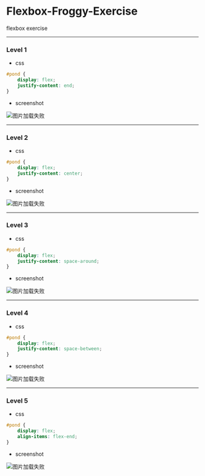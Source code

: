 # Flexbox-Froggy-Exercise

flexbox exercise

------

### Level 1

- css

```css
#pond {
    display: flex;
    justify-content: end;
}
```

- screenshot

![图片加载失败](https://rxf113.xyz/static/froggy1.png)

---

### Level 2

- css

```css
#pond {
    display: flex;
    justify-content: center;
}
```

- screenshot

![图片加载失败](https://rxf113.xyz/static/froggy2.png)

---

### Level 3

- css

```css
#pond {
    display: flex;
    justify-content: space-around;
}
```

- screenshot

![图片加载失败](https://rxf113.xyz/static/froggy3.png)

---

### Level 4

- css

```css
#pond {
    display: flex;
    justify-content: space-between;
}
```

- screenshot

![图片加载失败](https://rxf113.xyz/static/froggy4.png)

---

### Level 5

- css

```css
#pond {
    display: flex;
    align-items: flex-end;
}
```

- screenshot

![图片加载失败](https://rxf113.xyz/static/froggy5.png)
